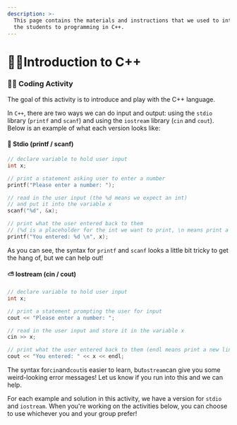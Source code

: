 ```yaml
---
description: >-
  This page contains the materials and instructions that we used to introduce
  the students to programming in C++.
---
```


# 🐱‍💻Introduction to C++

### 👩‍💻 Coding Activity

The goal of this activity is to introduce and play with the C++ language.

In `C++`, there are two ways we can do input and output: using the `stdio` library \(`printf` and `scanf`\) and using the `iostream` library \(`cin` and `cout`\). Below is an example of what each version looks like:

#### 🌈 Stdio \(printf / scanf\)

```cpp
// declare variable to hold user input
int x;

// print a statement asking user to enter a number
printf("Please enter a number: ");

// read in the user input (the %d means we expect an int)
// and put it into the variable x
scanf("%d", &x);

// print what the user entered back to them 
// (%d is a placeholder for the int we want to print, \n means print a new line)
printf("You entered: %d \n", x);
```

As you can see, the syntax for `printf` and `scanf` looks a little bit tricky to get the hang of, but we can help out!

#### ⛅ Iostream \(cin / cout\)

```cpp
// declare variable to hold user input
int x;

// print a statement prompting the user for input
cout << "Please enter a number: ";

// read in the user input and store it in the variable x
cin >> x;

// print what the user entered back to them (endl means print a new line)
cout << "You entered: " << x << endl;
```

The syntax for`cin`and`cout`is easier to learn, but`ostream`can give you some weird-looking error messages! Let us know if you run into this and we can help.

For each example and solution in this activity, we have a version for `stdio` and `iostream`. When you're working on the activities below, you can choose to use whichever you and your group prefer!

